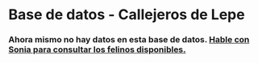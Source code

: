 # Base de datos - Callejeros de Lepe

### Ahora mismo no hay datos en esta base de datos. [Hable con Sonia para consultar los felinos disponibles.](http://beta.callejerosdelepe.org/contact)
